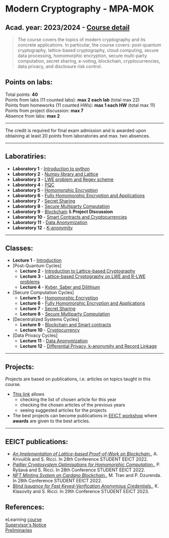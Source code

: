 # Modern Cryptography - MPA-MOK

## Acad. year: 2023/2024 - [Course detail](https://moodle.vut.cz/course/view.php?id=268968)

> The course covers the topics of modern cryptography and its concrete applications. In particular, the course covers: post-quantum cryptography, lattice-based cryptography, cloud computing, secure data processing, homomorphic encryption, secure multi-party computation, secret sharing, e-voting, blockchain, cryptocurrencies, data privacy, and disclosure risk control.

## Points on labs:

Total points: **40**  
Points from labs (11 counted labs): **max 2 each lab** (total max 22)  
Points from homeworks (11 counted HWs): **max 1 each HW** (total max 11)  
Points from project discussion: **max 7**  
Absence from labs: **max 2**  

---

The credit is required for final exam admission and is awarded upon obtaining at least 20 points from laboratories and max. two absences.

---

## Laboratiries:
- **Laboratory 1** - [Introduction to python](labs/lab1/README.md)
- **Laboratory 2** - [Numpy library and Lattice](labs/lab2/README.md)
- **Laboratory 3** - [LWE problem and Regev scheme](labs/lab3/README.md)
- **Laboratory 4** - [PQC](labs/lab4/README.md)
- **Laboratory 5** - [Homomorphic Encryption](labs/lab5/README.md)
- **Laboratory 6** - [Fully Homomorphic Encryption and Applications](labs/lab6/README.md)
- **Laboratory 7** - [Secret Sharing](labs/lab7/README.md)
- **Laboratory 8** - [Secure Multiparty Computation](labs/lab8/README.md)
- **Laboratory 9** - [Blockchain](labs/lab9/README.md) & **Project Discussion**
- **Laboratory 10** - [Smart Contracts and Cryptocurrencies](labs/lab10/README.md)
- **Laboratory 11** - [Data Anonymization](labs/lab11/README.md)
- **Laboratory 12** - [K-anonymity](labs/lab12/README.md)

---

## Classes:
- **Lecture 1** - [Introduction](https://moodle.vut.cz/pluginfile.php/707307/mod_resource/content/1/1.pdf)
- [Post-Quantum Cycles]
  - **Lecture 2** - [Introduction to Lattice-based Cryptography](https://moodle.vut.cz/pluginfile.php/779112/mod_resource/content/1/2.pdf)
  - **Lecture 3** - [Lattice-based Cryptography on LWE and R-LWE problems](https://moodle.vut.cz/pluginfile.php/784161/mod_resource/content/1/3.pdf)
  - **Lecture 4** - [Kyber, Saber and Dilithium](https://moodle.vut.cz/pluginfile.php/786886/mod_resource/content/1/4.pdf)
- [Secure Computation Cycles]
  - **Lecture 5** - [Homomorphic Encryption](https://moodle.vut.cz/pluginfile.php/789682/mod_resource/content/2/5.pdf)
  - **Lecture 6** - [Fully Homomorphic Encryption and Applications](https://moodle.vut.cz/pluginfile.php/790830/mod_resource/content/2/6.pdf)
  - **Lecture 7** - [Secret Sharing](https://moodle.vut.cz/pluginfile.php/515174/mod_resource/content/1/7.pdf)
  - **Lecture 8** - [Secure Multiparty Computation](https://moodle.vut.cz/pluginfile.php/793509/mod_resource/content/1/8.pdf)
- [Decentralized Systems Cycles]
  - **Lecture 9** - [Blockchain and Smart contracts](https://moodle.vut.cz/pluginfile.php/795705/mod_resource/content/2/9.pdf)
  - **Lecture 10** - [Cryptocurrency](https://moodle.vut.cz/pluginfile.php/795995/mod_resource/content/3/10.pdf)
- [Data Privacy Cycles]
  - **Lecture 11** - [Data Anonymization](https://moodle.vut.cz/pluginfile.php/798875/mod_resource/content/1/11.pdf)
  - **Lecture 12** - [Differential Privacy, k-anonymity and Record Linkage](https://moodle.vut.cz/pluginfile.php/800206/mod_resource/content/2/12.pdf)

--- 

## Projects:
Projects are based on publications, i.e. articles on topics taught in this course. 

- [This link](https://docs.google.com/spreadsheets/d/1JRQOeThbTRtYnWh1kchQhLIuMA_5AiEmSWFbw3Ef6Ww/edit?usp=sharing) allows 
  - checking the list of chosen article for this year 
  - checking the chosen articles of the previous years
  - seeing suggested articles for the projects
- The best projects can become publications in [EEICT workshop](https://www.eeict.cz/) where **awards** are given to the best articles.

--- 

## EEICT publications:

- [*An Implementation of Lattice-based Proof-of-Work on Blockchain.*](2022_EEICT_Krivulcik.pdf),  A. Krivulčík and S. Ricci. In 28th Conference STUDENT EEICT 2022. 
- [*Paillier Cryptosystem Optimisations for Homomorphic Computation.*](2022_EEICT_Rysava.pdf), P. Ryšavá and S. Ricci. In 28th Conference STUDENT EEICT 2022.
- [*NFT Minting System on Cardano Blockchain.*](2022_EEICT_Tran.pdf), M. Tran and P. Dzurenda. In 28th Conference STUDENT EEICT 2022.
- [*Blind Issuance for Fast Keyed-Verification Anonymous Credentials.*](2023_EEICT_Klasovity.pdf), K. Klasovity and S. Ricci. In 29th Conference STUDENT EEICT 2023. 


## References:

eLearning [course](https://moodle.vut.cz/course/view.php?id=268968)  
[Supervisor's Notice](https://moodle.vut.cz/pluginfile.php/723165/mod_resource/content/1/FEKT-MPA-MOK-vyhlaska-garanta-23.pdf)  
[Preliminaries](https://moodle.vut.cz/pluginfile.php/707298/mod_resource/content/2/preliminaries.pdf)
